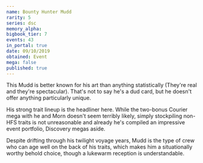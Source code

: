 ```yaml
---
name: Bounty Hunter Mudd
rarity: 5
series: dsc
memory_alpha:
bigbook_tier: 7
events: 43
in_portal: true
date: 09/10/2019
obtained: Event
mega: false
published: true
---
```


This Mudd is better known for his art than anything statistically (They're real and they're spectacular). That's not to say he's a dud card, but he doesn't offer anything particularly unique. 

His strong trait lineup is the headliner here. While the two-bonus Courier mega with he and Morn doesn't seem terribly likely, simply stockpiling non-HFS traits is not unreasonable and already he's compiled an impressive event portfolio, Discovery megas aside.

Despite drifting through his twilight voyage years, Mudd is the type of crew who can age well on the back of his traits, which makes him a situationally worthy behold choice, though a lukewarm reception is understandable.
